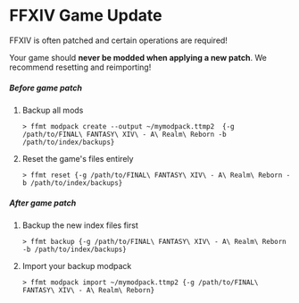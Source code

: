 # FFXIV Game Update

FFXIV is often patched and certain operations are required!

Your game should **never be modded when applying a new patch**. We recommend resetting and reimporting!


##### Before game patch

1. Backup all mods 
	```
	> ffmt modpack create --output ~/mymodpack.ttmp2  {-g /path/to/FINAL\ FANTASY\ XIV\ - A\ Realm\ Reborn -b /path/to/index/backups}
	```

2. Reset the game's files entirely 

	```
	> ffmt reset {-g /path/to/FINAL\ FANTASY\ XIV\ - A\ Realm\ Reborn -b /path/to/index/backups}
	```

##### After game patch
1. Backup the new index files first
	```
	> ffmt backup {-g /path/to/FINAL\ FANTASY\ XIV\ - A\ Realm\ Reborn -b /path/to/index/backups}
	```


2. Import your backup modpack
	
	```
	> ffmt modpack import ~/mymodpack.ttmp2 {-g /path/to/FINAL\ FANTASY\ XIV\ - A\ Realm\ Reborn}
	```
